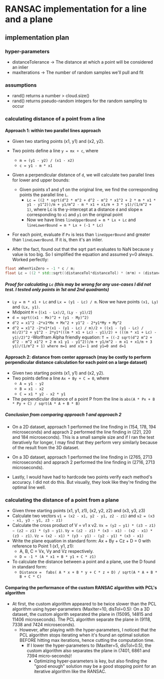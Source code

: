 # RANSAC implementation for a line and a plane

## implementation plan

### hyper-parameters

- distanceTolerance -> The distance at which a point will be considered an inlier
- maxIterations -> The number of random samples we'll pull and fit

### assumptions

- rand() returns a number > cloud.size()
- rand() returns pseudo-random integers for the random sampling to occur

### calculating distance of a point from a line

#### Approach 1: within two parallel lines approach

- Given two starting points (x1, y1) and (x2, y2).
- Two points define a line `y = mx + c`, where
  - `m = (y1 - y2) / (x1 - x2)`
  - `c = y1 - m * x1`
- Given a perpendicular distance of `d`, we will calculate two parallel lines for lower and upper bounds:
  - Given points x1 and y1 on the original line, we find the corresponding points the parallel line `L`.
    - `Lc = ((2 * sqrt(d^2 * m^2 + d^2 - m^2 * x1^2 + 2 * m * x1 * y1 - y1^2))/m + y1/m^2 - m * x1 + x1/m + 3 * y1)/(1/m^2 + 1)`, where Lc is the y-intercept at a distance `d` and slope `m` corresponding to `x1` and `y1` on the original point
    - Now we have lines `lineUpperBound = m * Lx + Lc` and `lineLowerBound = m * Lx + (-1 * Lc)`
- For each point, evaluate if `Px` is less than `lineUpperBound` and greater than `lineLowerBound`. If it is, then it's an inlier.

- After the fact, found out that the sqrt part evaluates to NaN because y value is too big. So I simplified the equation and assumed y=0 always. Worked perfectly:

```cpp
float xWhenYisZero = -1 * c / m;
float Lc = ((2 * std::sqrt((distanceTol*distanceTol) * (m*m) + (distanceTol*distanceTol) - (m*m) * (xWhenYisZero*xWhenYisZero)))/m - m * xWhenYisZero + xWhenYisZero/m)/(1/(m*m) + 1);
```

##### Proof for calculating `Lc` (this may be wrong for any use-cases I did not test. I tested only points in 1st and 2nd quadrants)

- `Ly = m * x1 + Lc` and `Lx = (y1 - Lc) / m`. Now we have points `(x1, Ly)` and `(Lx, y1)`.
- Midpoint `M` = (`(x1 - Lx)/2`, `(Ly - y1)/2`)
- `d = sqrt((x1 - Mx)^2 + (y1 - My)^2)`
- `d^2 = x1^2 -2*x1*Mx + Mx^2 + y1^2 - 2*y1*My + My^2`
- `d^2 = x1^2 -2*x1*(x1 - (y1 - Lc) / m)/2 + ((x1 - (y1 - Lc) / m)/2)^2 + y1^2 - 2*y1*(((m * x1 + Lc) - y1)/2) + (((m * x1 + Lc) - y1)/2)^2`
  -Worlfram Alpha friendly equation: `T = ((-2 sqrt(d^2 m^2 + d^2 - m^2 x1^2 + 2 m x1 y1 - y1^2))/m + y1/m^2 - m x1 + x1/m + 3 y1)/(1/m^2 + 1) where m=1 and x1=-1 and y1=0 and d=1`

#### Approach 2: distance from center approach (may be costly to perform perpendicular distance calculation for each point on a large dataset)

- Given two starting points (x1, y1) and (x2, y2).
- Two points define a line `Ax + By + C = 0`, where
  - `A = y1 - y2`
  - `B = x1 - x2`
  - `C = x1 * y2 - x2 * y1`
- The perpendicular distance of a point P from the line is `abs(A * Px + B * Py + C) / sqrt(A * A + B * B)`

##### Conclusion from comparing approach 1 and approach 2

- On a 2D dataset, approach 1 performed the line finding in (154, 178, 194 microseconds) and apprach 2 performed the line finding in (221, 220 and 184 microseconds). This is a small sample size and if I ran the test iteratively for longer, I may find that they perform very similarly because of the result from the 3D dataset.

- On a 3D dataset, approach 1 performed the line finding in (2765, 2713 microseconds) and apprach 2 performed the line finding in (2716, 2713 microseconds).

- Lastly, I would have had to hardcode two points verify each method's accuracy. I did not do this. But visually, they look like they're finding the optimal line well.

### calculating the distance of a point from a plane

- Given three starting points (x1, y1, z1), (x2, y2, z2) and (x3, y3, z3)
- Calculate two vectors `v1 = (x2 - x1, y2 - y1, z2 - z1)` and `v2 = (x3 - x1, y3 - y1, z3 - z1)`
- Calculate the cross product of V = v1 x v2. `Vx = (y2 − y1) * (z3 − z1) − (z2 − z1) * (y3 − y1)`. `Vy = (z2 - z1) * (x3 - x1) - (x2 - x1) * (z3 - z1)`. `Vz = (x2 - x1) * (y3 - y1) - (y2 - y1) * (x3 - x1)`
- Write the plane equation in standard form: Ax + By + Cz + D = 0 with reference to Point 1 (x1, y1, z1):
  - A, B, C = Vx, Vy and Vz respectively.
  - `D = -1 * (A * x1 + B * y1 + C * z1)`
- To calculate the distance between a point and a plane, use the D found in standard form:
  - `Distance =  fabs( A * x + B * y + C * z + D) / sqrt(A * A + B * B + C * C)`

#### Comparing the performance of the custom RANSAC algorithm with PCL's algorithm

- At first, the custom algorithm appeared to be twice slower than the PCL algorithm using hyper-parameters (MaxIter=10, disTol=0.5): On a 3D dataset, the custom algorith separated the plane in (15095, 14815 and 11406 microseconds). The PCL algorithm separate the plane in (9118, 7338 and 7424 microseconds).
  - However, after playing with the hyper-parameters, I noticed that the PCL algorithm stops iterating when it's found an optimal solution BEFORE hitting max iterations, hence cutting the computation time.
    - If I lower the hyper-parameters to (MaxIter=5, disTol=0.5), the custom algorithm also separates the plane in (7401, 6861 and 7394 micro-seconds)!
      - Optimizing hyper-parameters is key, but also finding the "good enough" solution may be a good stopping point for an iterative algorithm like the RANSAC.
